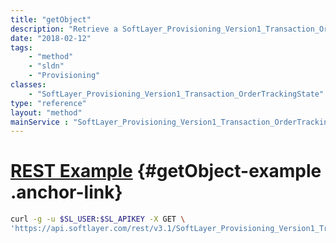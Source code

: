 ```yaml
---
title: "getObject"
description: "Retrieve a SoftLayer_Provisioning_Version1_Transaction_OrderTrackingState record."
date: "2018-02-12"
tags:
    - "method"
    - "sldn"
    - "Provisioning"
classes:
    - "SoftLayer_Provisioning_Version1_Transaction_OrderTrackingState"
type: "reference"
layout: "method"
mainService : "SoftLayer_Provisioning_Version1_Transaction_OrderTrackingState"
---
```


# [REST Example](#getObject-example) <a href="/article/rest/"><i class="fas fa-question"></i></a> {#getObject-example .anchor-link} 
```bash
curl -g -u $SL_USER:$SL_APIKEY -X GET \
'https://api.softlayer.com/rest/v3.1/SoftLayer_Provisioning_Version1_Transaction_OrderTrackingState/{SoftLayer_Provisioning_Version1_Transaction_OrderTrackingStateID}/getObject'
```
